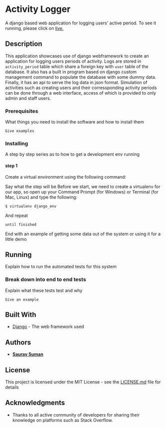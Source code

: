 # Activity Logger

A django based web application for logging users' active period. To see it running, please click on [live.](https://www.google.com) 


## Description

This application showcases use of django webframework to create an application for logging users periods of activity. Logs are stored in `activity_period` table which share a foreign key with `user` table of the database. It also has a built in program based on django custom management command to populate the database with some dummy data. Finally, it has an api to serve the log data in json format. Simulation of activities such as creating users and their corressponding activity periods can be done through a web interface, access of which is provided to only admin and staff users.

### Prerequisites

What things you need to install the software and how to install them

```
Give examples
```

### Installing

A step by step series as to how to get a development env running

#### step 1

Create a virtual environment using the following command:

Say what the step will be
Before we start, we need to create a virtualenv for our app, so open up your Command Prompt (for Windows) or Terminal (for Mac, Linux) and type the following:
```
$ virtualenv django_env
```

And repeat

```
until finished
```

End with an example of getting some data out of the system or using it for a little demo

## Running 

Explain how to run the automated tests for this system

### Break down into end to end tests

Explain what these tests test and why

```
Give an example
```

## Built With

* [Django](https://docs.djangoproject.com/en/3.0/) - The web framework used

## Authors

* **[Saurav Suman](https://www.linkedin.com/in/saurav-suman-980120/)**

## License

This project is licensed under the MIT License - see the [LICENSE.md](LICENSE.md) file for details

## Acknowledgments

* Thanks to all active community of developers for sharing their knowledge on platforms such as Stack Overflow.

